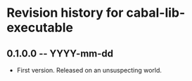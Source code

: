 # Revision history for cabal-lib-executable

## 0.1.0.0 -- YYYY-mm-dd

* First version. Released on an unsuspecting world.
